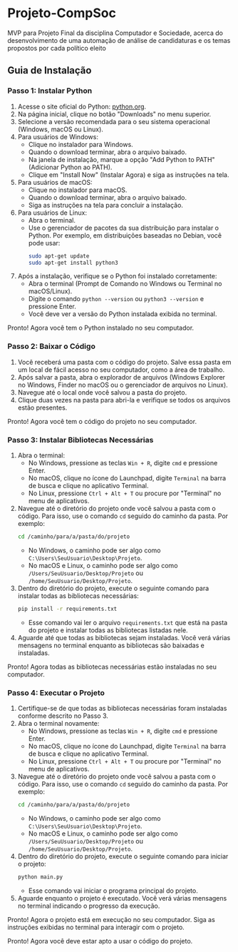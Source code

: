 # Projeto-CompSoc
MVP para Projeto Final da disciplina Computador e Sociedade, acerca do desenvolvimento de uma automação de análise de candidaturas e os temas propostos por cada político eleito

## Guia de Instalação

### Passo 1: Instalar Python

1. Acesse o site oficial do Python: [python.org](https://www.python.org/).
2. Na página inicial, clique no botão "Downloads" no menu superior.
3. Selecione a versão recomendada para o seu sistema operacional (Windows, macOS ou Linux).
4. Para usuários de Windows:
    - Clique no instalador para Windows.
    - Quando o download terminar, abra o arquivo baixado.
    - Na janela de instalação, marque a opção "Add Python to PATH" (Adicionar Python ao PATH).
    - Clique em "Install Now" (Instalar Agora) e siga as instruções na tela.
5. Para usuários de macOS:
    - Clique no instalador para macOS.
    - Quando o download terminar, abra o arquivo baixado.
    - Siga as instruções na tela para concluir a instalação.
6. Para usuários de Linux:
    - Abra o terminal.
    - Use o gerenciador de pacotes da sua distribuição para instalar o Python. Por exemplo, em distribuições baseadas no Debian, você pode usar:
        ```sh
        sudo apt-get update
        sudo apt-get install python3
        ```
7. Após a instalação, verifique se o Python foi instalado corretamente:
    - Abra o terminal (Prompt de Comando no Windows ou Terminal no macOS/Linux).
    - Digite o comando `python --version` ou `python3 --version` e pressione Enter.
    - Você deve ver a versão do Python instalada exibida no terminal.

Pronto! Agora você tem o Python instalado no seu computador.

### Passo 2: Baixar o Código

1. Você receberá uma pasta com o código do projeto. Salve essa pasta em um local de fácil acesso no seu computador, como a área de trabalho.
2. Após salvar a pasta, abra o explorador de arquivos (Windows Explorer no Windows, Finder no macOS ou o gerenciador de arquivos no Linux).
3. Navegue até o local onde você salvou a pasta do projeto.
4. Clique duas vezes na pasta para abri-la e verifique se todos os arquivos estão presentes.

Pronto! Agora você tem o código do projeto no seu computador.

### Passo 3: Instalar Bibliotecas Necessárias

1. Abra o terminal:
    - No Windows, pressione as teclas `Win + R`, digite `cmd` e pressione Enter.
    - No macOS, clique no ícone do Launchpad, digite `Terminal` na barra de busca e clique no aplicativo Terminal.
    - No Linux, pressione `Ctrl + Alt + T` ou procure por "Terminal" no menu de aplicativos.
2. Navegue até o diretório do projeto onde você salvou a pasta com o código. Para isso, use o comando `cd` seguido do caminho da pasta. Por exemplo:
    ```sh
    cd /caminho/para/a/pasta/do/projeto
    ```
    - No Windows, o caminho pode ser algo como `C:\Users\SeuUsuario\Desktop\Projeto`.
    - No macOS e Linux, o caminho pode ser algo como `/Users/SeuUsuario/Desktop/Projeto` ou `/home/SeuUsuario/Desktop/Projeto`.
3. Dentro do diretório do projeto, execute o seguinte comando para instalar todas as bibliotecas necessárias:
    ```sh
    pip install -r requirements.txt
    ```
    - Esse comando vai ler o arquivo `requirements.txt` que está na pasta do projeto e instalar todas as bibliotecas listadas nele.
4. Aguarde até que todas as bibliotecas sejam instaladas. Você verá várias mensagens no terminal enquanto as bibliotecas são baixadas e instaladas.

Pronto! Agora todas as bibliotecas necessárias estão instaladas no seu computador.

### Passo 4: Executar o Projeto

1. Certifique-se de que todas as bibliotecas necessárias foram instaladas conforme descrito no Passo 3.
2. Abra o terminal novamente:
    - No Windows, pressione as teclas `Win + R`, digite `cmd` e pressione Enter.
    - No macOS, clique no ícone do Launchpad, digite `Terminal` na barra de busca e clique no aplicativo Terminal.
    - No Linux, pressione `Ctrl + Alt + T` ou procure por "Terminal" no menu de aplicativos.
3. Navegue até o diretório do projeto onde você salvou a pasta com o código. Para isso, use o comando `cd` seguido do caminho da pasta. Por exemplo:
    ```sh
    cd /caminho/para/a/pasta/do/projeto
    ```
    - No Windows, o caminho pode ser algo como `C:\Users\SeuUsuario\Desktop\Projeto`.
    - No macOS e Linux, o caminho pode ser algo como `/Users/SeuUsuario/Desktop/Projeto` ou `/home/SeuUsuario/Desktop/Projeto`.
4. Dentro do diretório do projeto, execute o seguinte comando para iniciar o projeto:
    ```sh
    python main.py
    ```
    - Esse comando vai iniciar o programa principal do projeto.
5. Aguarde enquanto o projeto é executado. Você verá várias mensagens no terminal indicando o progresso da execução.

Pronto! Agora o projeto está em execução no seu computador. Siga as instruções exibidas no terminal para interagir com o projeto.

Pronto! Agora você deve estar apto a usar o código do projeto.
